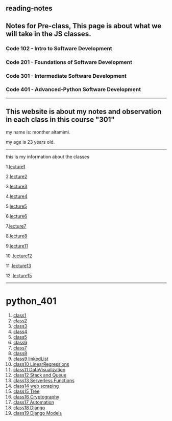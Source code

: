 ## reading-notes
## Notes for Pre-class, This page is about what we will take in the JS classes.

### Code 102 - Intro to Software Development
### Code 201 - Foundations of Software Development
### Code 301 - Intermediate Software Development
### Code 401 - Advanced-Python Software Development
---
This website is about my notes and observation in each class in this course "301"
---
my name is: monther altamimi.


my age is 23  years old.
 
 ---

this is my information about the classes

1.[lecture1](/lecture1.md)

2.[lecture2](/lecture2.md)
 
 3.[lecture3](/lecture3.md)

4.[lecture4](/lecture4.md)

5.[lecture5](/lecture5.md)

6.[lecture6](/lecture6.md)

7.[lecture7](/lecture7.md)

8.[lecture8](/lecture8.md)

9.[lecture11](/lecture11.md)

10 .[lecture12](/lecture12.md)

11 .[lecture13](/lecture13.md)

12 .[lecture15](/lecture15.md)

-----
# python_401

1. [class1](/code-401-python/class1.md)
2. [class2](/code-401-python/class2.md)
3. [class3](/code-401-python/class3.md)
4. [class4](/code-401-python/class4.md)
5. [class5](/code-401-python/class5.md)
6. [class6](/code-401-python/class6.md)
7. [class7](/code-401-python/class7.md)
8. [class8](/code-401-python/class8.md)
9. [class9 linkedList](/code-401-python/class9.md)
10. [class10 LinearRegressions](/code-401-python/class10.md)
11. [class11 DataVisualization](/code-401-python/class11.md)
12. [class12  Stack and Queue](/code-401-python/class12.md)
13. [class13 Serverless Functions](/code-401-python/class13.md)
14. [class14 web scraping](/code-401-python/class14.md)
15. [class15 Tree](/code-401-python/class15.md)
16. [class16 Cryptography](/code-401-python/class16.md)
17. [class17 Automation](/code-401-python/class17.md)
18. [class18 Django](/code-401-python/class18.md)
19. [class19 Django Models](/code-401-python/class19.md)

































